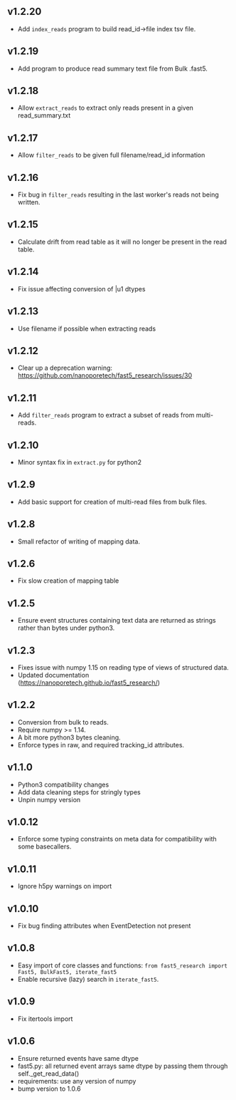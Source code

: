 v1.2.20
-------
* Add `index_reads` program to build read_id->file index tsv file.

v1.2.19
-------
* Add program to produce read summary text file from Bulk .fast5.

v1.2.18
-------
* Allow `extract_reads` to extract only reads present in a given read_summary.txt

v1.2.17
-------
* Allow `filter_reads` to be given full filename/read_id information

v1.2.16
-------
* Fix bug in `filter_reads` resulting in the last worker's reads not being written. 

v1.2.15
-------
* Calculate drift from read table as it will no longer be present in the read table.

v1.2.14
-------
* Fix issue affecting conversion of |u1 dtypes

v1.2.13
-------
* Use filename if possible when extracting reads

v1.2.12
-------
* Clear up a deprecation warning: https://github.com/nanoporetech/fast5_research/issues/30

v1.2.11
-------
* Add `filter_reads` program to extract a subset of reads from multi-reads.

v1.2.10
-------
* Minor syntax fix in `extract.py` for python2

v1.2.9
------
* Add basic support for creation of multi-read files from bulk files.

v1.2.8
------
* Small refactor of writing of mapping data.

v1.2.6
------
* Fix slow creation of mapping table

v1.2.5
------
* Ensure event structures containing text data are returned as strings rather than bytes under python3.

v1.2.3
------
* Fixes issue with numpy 1.15 on reading type of views of structured data.
* Updated documentation (https://nanoporetech.github.io/fast5_research/)

v1.2.2
------
* Conversion from bulk to reads.
* Require numpy >= 1.14.
* A bit more python3 bytes cleaning.
* Enforce types in raw, and required tracking_id attributes.

v1.1.0
------
* Python3 compatibility changes
* Add data cleaning steps for stringly types
* Unpin numpy version

v1.0.12
-------
* Enforce some typing constraints on meta data for compatibility with some basecallers.

v1.0.11
-------
* Ignore h5py warnings on import

v1.0.10
-------
* Fix bug finding attributes when EventDetection not present

v1.0.8
------
* Easy import of core classes and functions:
    `from fast5_research import Fast5, BulkFast5, iterate_fast5`
* Enable recursive (lazy) search in `iterate_fast5`.

v1.0.9
------
* Fix itertools import

v1.0.6
------
* Ensure returned events have same dtype
* fast5.py: all returned event arrays same dtype by passing them through self._get_read_data()
* requirements: use any version of numpy
* bump version to 1.0.6 
